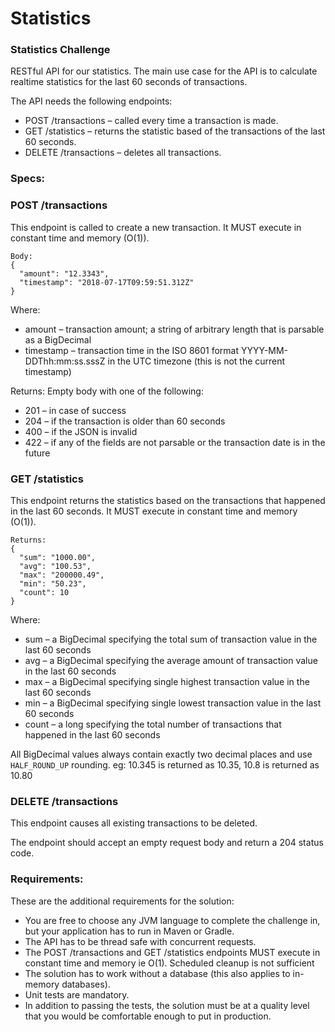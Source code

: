 # Statistics

### Statistics Challenge

RESTful API for our statistics. The main use case for the API is to calculate realtime statistics for the last 60 seconds of transactions.

The API needs the following endpoints:
- POST /transactions – called every time a transaction is made.
- GET /statistics – returns the statistic based of the transactions of the last 60 seconds.
- DELETE /transactions – deletes all transactions.


### Specs:
### POST /transactions

This endpoint is called to create a new transaction. It MUST execute in constant time and memory (O(1)).

```shell
Body:
{
  "amount": "12.3343",
  "timestamp": "2018-07-17T09:59:51.312Z"
}
```

Where:
- amount – transaction amount; a string of arbitrary length that is parsable as a BigDecimal
- timestamp – transaction time in the ISO 8601 format YYYY-MM-DDThh:mm:ss.sssZ in the UTC timezone (this is not the current timestamp)

Returns: Empty body with one of the following:
- 201 – in case of success
- 204 – if the transaction is older than 60 seconds
- 400 – if the JSON is invalid
- 422 – if any of the fields are not parsable or the transaction date is in the future

### GET /statistics

This endpoint returns the statistics based on the transactions that happened in the last 60 seconds. It MUST execute in constant time and memory (O(1)).

```shell
Returns:
{
  "sum": "1000.00",
  "avg": "100.53",
  "max": "200000.49",
  "min": "50.23",
  "count": 10
}
```

Where:

- sum – a BigDecimal specifying the total sum of transaction value in the last 60 seconds
- avg – a BigDecimal specifying the average amount of transaction value in the last 60 seconds
- max – a BigDecimal specifying single highest transaction value in the last 60 seconds
- min – a BigDecimal specifying single lowest transaction value in the last 60 seconds
- count – a long specifying the total number of transactions that happened in the last 60 seconds

All BigDecimal values always contain exactly two decimal places and use `HALF_ROUND_UP` rounding. eg: 10.345 is returned as 10.35, 10.8 is returned as 10.80

### DELETE /transactions

This endpoint causes all existing transactions to be deleted.

The endpoint should accept an empty request body and return a 204 status code.

### Requirements:

These are the additional requirements for the solution:

- You are free to choose any JVM language to complete the challenge in, but your application has to run in Maven or Gradle.
- The API has to be thread safe with concurrent requests.
- The POST /transactions and GET /statistics endpoints MUST execute in constant time and memory ie O(1). Scheduled cleanup is not sufficient
- The solution has to work without a database (this also applies to in-memory databases).
- Unit tests are mandatory.
- In addition to passing the tests, the solution must be at a quality level that you would be comfortable enough to put in production.
